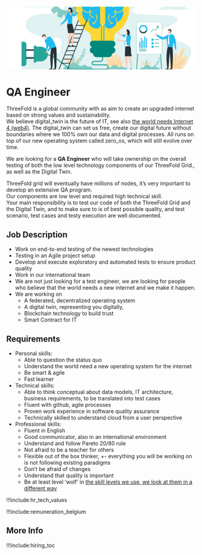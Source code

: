 ![](img/development_manager.jpg)

# QA Engineer 

ThreeFold is a global community with as aim to create an upgraded internet based on strong values and sustainability.
<br/>
We believe digital_twin is the future of IT, see also [the world needs Internet 4 (web4)](internet4). The digital_twin can set us free, create our digital future without boundaries where we 100% own our data and digital processes.
All runs on top of our new operating system called zero_os, which will still evolve over time.
<br/>

We are looking for a  **QA Engineer** who will take ownership on the overall testing of both the low level technology components of our ThreeFold Grid., as well as the Digital Twin. 
<br/>

ThreeFold grid will eventually have millions of nodes, it’s very important to develop an extensive QA program.
<br/>
Our components are low level and required high technical skill.
<br/>
Your main responsibility is to test our code of both the ThreeFold Grid and the Digital Twin, and to make sure to is of best possible quality, and test scenario, test cases and testy execution are well documented. 

## Job Description

- Work on end-to-end testing of the newest technologies
- Testing in an Agile project setup
- Develop and execute exploratory and automated tests to ensure product quality
- Work in our international team
- We are not just looking for a test engineer, we are looking for people who believe that the world needs a new internet and we make it happen.
- We are working on
    - A federated, decentralized operating system
    - A digital twin, representing you digitally, 
    - Blockchain technology to build trust 
    - Smart Contract for IT

## Requirements

- Personal skills:
    - Able to question the status quo
    - Understand the world need a new operating system for the internet
    - Be smart & agile
    - Fast learner
- Technical skills:
    - Able to think conceptual about data models, IT architecture, business requirements, to be translated into test cases
    - Fluent with github, agile processes
    - Proven work experience in software quality assurance
    - Technically skilled to understand cloud from a user perspective
- Professional skills:
    - Fluent in English
    - Good communicator, also in an international environment
    - Understand and follow Pareto 20/80 rule
    - Not afraid to be a teacher for others
    - Flexible out of the box thinker, +- everything you will be working on is not following existing paradigms
    - Don’t be afraid of changes
    - Understand that quality is important
    - Be at least level ‘wolf’ in [the skill levels we use, we look at them in a different way](freeflownation:p2p_awareness_level)

!!!include:hr_tech_values

!!!include:remuneration_belgium

## More Info

!!!include:hiring_toc
